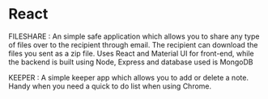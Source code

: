 # React

FILESHARE : An simple safe application which allows you to share any type of files over to the recipient through email. The recipient can download the files you sent as a zip file. Uses React and Material UI for front-end, while the backend is built using Node, Express and database used is MongoDB

KEEPER : A simple keeper app which allows you to add or delete a note. Handy when you need a quick to do list when using Chrome.
 
